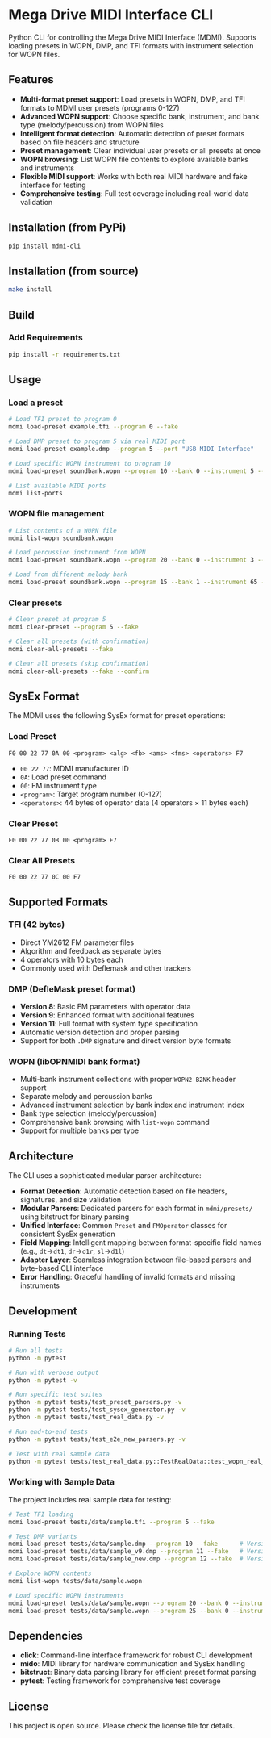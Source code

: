 # Mega Drive MIDI Interface CLI

Python CLI for controlling the Mega Drive MIDI Interface (MDMI). Supports loading presets in WOPN, DMP, and TFI formats with instrument selection for WOPN files.

## Features

- **Multi-format preset support**: Load presets in WOPN, DMP, and TFI formats to MDMI user presets (programs 0-127)
- **Advanced WOPN support**: Choose specific bank, instrument, and bank type (melody/percussion) from WOPN files
- **Intelligent format detection**: Automatic detection of preset formats based on file headers and structure
- **Preset management**: Clear individual user presets or all presets at once
- **WOPN browsing**: List WOPN file contents to explore available banks and instruments
- **Flexible MIDI support**: Works with both real MIDI hardware and fake interface for testing
- **Comprehensive testing**: Full test coverage including real-world data validation

## Installation (from PyPi)

```bash
pip install mdmi-cli
```

## Installation (from source)

```bash
make install
```

## Build

### Add Requirements
```bash
pip install -r requirements.txt
```

## Usage

### Load a preset

```bash
# Load TFI preset to program 0
mdmi load-preset example.tfi --program 0 --fake

# Load DMP preset to program 5 via real MIDI port
mdmi load-preset example.dmp --program 5 --port "USB MIDI Interface"

# Load specific WOPN instrument to program 10
mdmi load-preset soundbank.wopn --program 10 --bank 0 --instrument 5 --bank-type melody --fake

# List available MIDI ports
mdmi list-ports
```

### WOPN file management

```bash
# List contents of a WOPN file
mdmi list-wopn soundbank.wopn

# Load percussion instrument from WOPN
mdmi load-preset soundbank.wopn --program 20 --bank 0 --instrument 3 --bank-type percussion --fake

# Load from different melody bank
mdmi load-preset soundbank.wopn --program 15 --bank 1 --instrument 65 --bank-type melody --fake
```

### Clear presets

```bash
# Clear preset at program 5
mdmi clear-preset --program 5 --fake

# Clear all presets (with confirmation)
mdmi clear-all-presets --fake

# Clear all presets (skip confirmation)
mdmi clear-all-presets --fake --confirm
```

## SysEx Format

The MDMI uses the following SysEx format for preset operations:

### Load Preset
```
F0 00 22 77 0A 00 <program> <alg> <fb> <ams> <fms> <operators> F7
```
- `00 22 77`: MDMI manufacturer ID
- `0A`: Load preset command
- `00`: FM instrument type
- `<program>`: Target program number (0-127)
- `<operators>`: 44 bytes of operator data (4 operators × 11 bytes each)

### Clear Preset
```
F0 00 22 77 0B 00 <program> F7
```

### Clear All Presets
```
F0 00 22 77 0C 00 F7
```

## Supported Formats

### TFI (42 bytes)
- Direct YM2612 FM parameter files
- Algorithm and feedback as separate bytes
- 4 operators with 10 bytes each
- Commonly used with Deflemask and other trackers

### DMP (DefleMask preset format)
- **Version 8**: Basic FM parameters with operator data
- **Version 9**: Enhanced format with additional features
- **Version 11**: Full format with system type specification
- Automatic version detection and proper parsing
- Support for both `.DMP` signature and direct version byte formats

### WOPN (libOPNMIDI bank format)
- Multi-bank instrument collections with proper `WOPN2-B2NK` header support
- Separate melody and percussion banks
- Advanced instrument selection by bank index and instrument index
- Bank type selection (melody/percussion)
- Comprehensive bank browsing with `list-wopn` command
- Support for multiple banks per type

## Architecture

The CLI uses a sophisticated modular parser architecture:

- **Format Detection**: Automatic detection based on file headers, signatures, and size validation
- **Modular Parsers**: Dedicated parsers for each format in `mdmi/presets/` using bitstruct for binary parsing
- **Unified Interface**: Common `Preset` and `FMOperator` classes for consistent SysEx generation
- **Field Mapping**: Intelligent mapping between format-specific field names (e.g., `dt`→`dt1`, `dr`→`d1r`, `sl`→`d1l`)
- **Adapter Layer**: Seamless integration between file-based parsers and byte-based CLI interface
- **Error Handling**: Graceful handling of invalid formats and missing instruments

## Development

### Running Tests

```bash
# Run all tests
python -m pytest

# Run with verbose output
python -m pytest -v

# Run specific test suites
python -m pytest tests/test_preset_parsers.py -v
python -m pytest tests/test_sysex_generator.py -v
python -m pytest tests/test_real_data.py -v

# Run end-to-end tests
python -m pytest tests/test_e2e_new_parsers.py -v

# Test with real sample data
python -m pytest tests/test_real_data.py::TestRealData::test_wopn_real_data -v
```

### Working with Sample Data

The project includes real sample data for testing:

```bash
# Test TFI loading
mdmi load-preset tests/data/sample.tfi --program 5 --fake

# Test DMP variants
mdmi load-preset tests/data/sample.dmp --program 10 --fake      # Version 8
mdmi load-preset tests/data/sample_v9.dmp --program 11 --fake   # Version 9
mdmi load-preset tests/data/sample_new.dmp --program 12 --fake  # Version 11

# Explore WOPN contents
mdmi list-wopn tests/data/sample.wopn

# Load specific WOPN instruments
mdmi load-preset tests/data/sample.wopn --program 20 --bank 0 --instrument 0 --bank-type melody --fake
mdmi load-preset tests/data/sample.wopn --program 25 --bank 0 --instrument 35 --bank-type percussion --fake
```

## Dependencies

- **click**: Command-line interface framework for robust CLI development
- **mido**: MIDI library for hardware communication and SysEx handling
- **bitstruct**: Binary data parsing library for efficient preset format parsing
- **pytest**: Testing framework for comprehensive test coverage

## License

This project is open source. Please check the license file for details.
